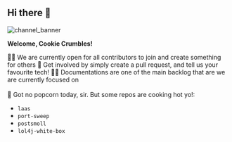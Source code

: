 ## Hi there 👋
![channel_banner](https://user-images.githubusercontent.com/70483046/137577746-f6de7ecd-323f-437b-b1be-73b0b8398ed0.png)



**Welcome, Cookie Crumbles!**

🙋‍♀️ We are currently open for all contributors to join and create something for others 
🌈 Get involved by simply create a pull request, and tell us your favourite tech! 
👩‍💻 Documentations are one of the main backlog that are we are currently focused on<br><br>
🍿 Got no popcorn today, sir. But some repos are cooking hot yo!:
- ```laas```
- ```port-sweep```
- ```postsmoll```
- ```lol4j-white-box```
